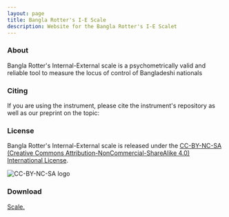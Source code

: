 ```yaml
---
layout: page
title: Bangla Rotter's I-E Scale
description: Website for the Bangla Rotter's I-E Scalet
---
```




### About

Bangla Rotter's Internal-External scale is a psychometrically valid and reliable tool to measure the locus of control of Bangladeshi nationals
### Citing

If you are using the instrument, please cite the instrument's repository as well as our preprint on the topic:

### License

Bangla Rotter's Internal-External scale is released under the [CC-BY-NC-SA (Creative Commons Attribution-NonCommercial-ShareAlike 4.0) International License](https://creativecommons.org/licenses/by-nc-sa/4.0/).

![CC-BY-NC-SA logo](https://i.creativecommons.org/l/by-nc-nd/4.0/88x31.png)


### Download
<a href="Bangla-Rotter-I-E-Scale/Rotter.github.io/Tool/Doc.pdf" target="_blank">Scale.</a>

